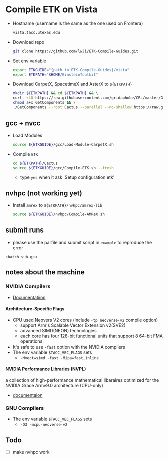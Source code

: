 # Compile ETK on Vista

* Hostname (username is the same as the one used on Frontera)

    ```bash
    vista.tacc.utexas.edu
    ```

* Download repo

    ```bash
    git clone https://github.com/lwJi/ETK-Compile-Guides.git
    ```

* Set env variable

    ```bash
    export ETKGUIDE="{path_to_ETK-Compile-Guides}/vista"
    export ETKPATH="$HOME/EinsteinToolkit"
    ```

* Download CarpetX, SpacetimeX and AsterX to `${ETKPATH}`

    ```bash
    mkdir ${ETKPATH} && cd ${ETKPATH} && \
    curl -kLO https://raw.githubusercontent.com/gridaphobe/CRL/master/GetComponents && \
    chmod a+x GetComponents && \
    ./GetComponents --root Cactus --parallel --no-shallow https://raw.githubusercontent.com/lwJi/ETK-Compile-Guides/main/ThornList/asterx.th
    ```

## gcc + nvcc
* Load Modules

    ```bash
    source ${ETKGUIDE}/gcc/Load-Module-CarpetX.sh
    ```

* Compile `ETK`

    ```bash
    cd ${ETKPATH}/Cactus
    source ${ETKGUIDE}/gcc/Compile-ETK.sh --fresh
    ```
    - type `yes` when it ask 'Setup configuration etk'

## nvhpc (not working yet)

* Install `amrex` to `${ETKPATH}/nvhpc/amrex-lib`

    ```bash
    source ${ETKGUIDE}/nvhpc/Compile-AMReX.sh
    ```


## submit runs

* please use the parfile and submit script in `example` to reproduce the error

```
sbatch sub-gpu
```


## notes about the machine

### NVIDIA Compilers

* [Documentatiion](https://docs.nvidia.com/hpc-sdk//index.html)

#### Architecture-Specific Flags

* CPU used Neovers V2 cores (include `-tp neoverse-v2` compile option)
    - support Arm's Scalable Vector Extension v2(SVE2)
    - advanced SIMD(NEON) technologies
    - each core has four 128-bit functional units that support 8 64-bit FMA operations.
* It's safe to use `-fast` option with the NVIDIA compilers
* The env variable `$TACC_VEC_FLAGS` sets
    - `-Mvect=simd -fast -Mipa=fast,inline`


#### NVIDIA Performance Libraries (NVPL)

a collection of high-performance mathematical libaraires optimized for the NVIDIA Grace
Armv9.0 architecture (CPU-only)

* [documentaion](https://docs.nvidia.com/nvpl/)

### GNU Compilers

* The env variable `$TACC_VEC_FLAGS` sets
    - `-O3 -mcpu-neoverse-v2`


## Todo
 - [ ] make nvhpc work
